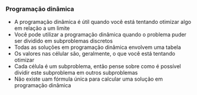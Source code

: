 ### Programação dinâmica

- A programação dinâmica é útil quando você está tentando otimizar algo em relação a um limite
- Você pode utilizar a programação dinâmica quando o problema puder ser dividido em subproblemas discretos
- Todas as soluções em programação dinâmica envolvem uma tabela
- Os valores nas célular são, geralmente, o que você está tentando otimizar
- Cada célula é um subproblema, então pense sobre como é possível dividir este subproblema em outros subproblemas
- Não existe uam fórmula única para calcular uma solução em programação dinâmica